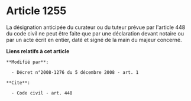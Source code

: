 # Article 1255

La désignation anticipée du curateur ou du tuteur prévue par l'article 448 du code civil ne peut être faite que par une
déclaration devant notaire ou par un acte écrit en entier, daté et signé de la main du majeur concerné.

**Liens relatifs à cet article**

	**Modifié par**:

	  - Décret n°2008-1276 du 5 décembre 2008 - art. 1

	**Cite**:

	  - Code civil - art. 448
